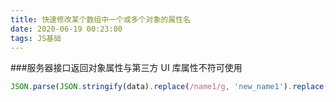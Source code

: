 ```yaml
---
title: 快速修改某个数组中一个或多个对象的属性名
date: 2020-06-19 00:23:00
tags: JS基础
---
```


###服务器接口返回对象属性与第三方 UI 库属性不符可使用

```javascript
JSON.parse(JSON.stringify(data).replace(/name1/g, 'new_name1').replace(/name2/g, 'new_name2').replace(/name3/g, 'new_name3')...)
```
